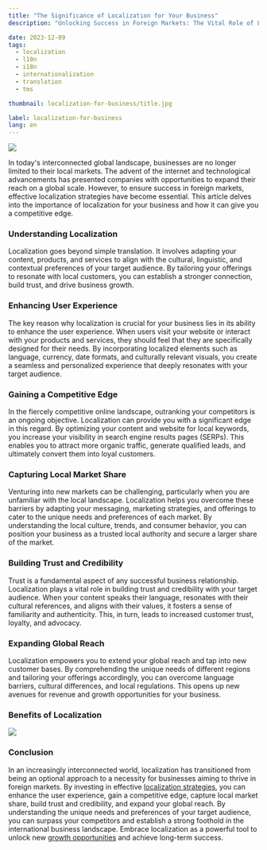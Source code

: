 ```yaml
---
title: "The Significance of Localization for Your Business"
description: "Unlocking Success in Foreign Markets: The Vital Role of Localization for Your Business"

date: 2023-12-09
tags:
  - localization
  - l10n
  - i18n
  - internationalization
  - translation
  - tms

thumbnail: localization-for-business/title.jpg

label: localization-for-business
lang: en
---
```


![](title.jpg)

In today's interconnected global landscape, businesses are no longer limited to their local markets. The advent of the internet and technological advancements has presented companies with opportunities to expand their reach on a global scale. However, to ensure success in foreign markets, effective localization strategies have become essential. This article delves into the importance of localization for your business and how it can give you a competitive edge.

### Understanding Localization

Localization goes beyond simple translation. It involves adapting your content, products, and services to align with the cultural, linguistic, and contextual preferences of your target audience. By tailoring your offerings to resonate with local customers, you can establish a stronger connection, build trust, and drive business growth.

### Enhancing User Experience

The key reason why localization is crucial for your business lies in its ability to enhance the user experience. When users visit your website or interact with your products and services, they should feel that they are specifically designed for their needs. By incorporating localized elements such as language, currency, date formats, and culturally relevant visuals, you create a seamless and personalized experience that deeply resonates with your target audience.

### Gaining a Competitive Edge

In the fiercely competitive online landscape, outranking your competitors is an ongoing objective. Localization can provide you with a significant edge in this regard. By optimizing your content and website for local keywords, you increase your visibility in search engine results pages (SERPs). This enables you to attract more organic traffic, generate qualified leads, and ultimately convert them into loyal customers.

### Capturing Local Market Share

Venturing into new markets can be challenging, particularly when you are unfamiliar with the local landscape. Localization helps you overcome these barriers by adapting your messaging, marketing strategies, and offerings to cater to the unique needs and preferences of each market. By understanding the local culture, trends, and consumer behavior, you can position your business as a trusted local authority and secure a larger share of the market.

### Building Trust and Credibility

Trust is a fundamental aspect of any successful business relationship. Localization plays a vital role in building trust and credibility with your target audience. When your content speaks their language, resonates with their cultural references, and aligns with their values, it fosters a sense of familiarity and authenticity. This, in turn, leads to increased customer trust, loyalty, and advocacy.

### Expanding Global Reach

Localization empowers you to extend your global reach and tap into new customer bases. By comprehending the unique needs of different regions and tailoring your offerings accordingly, you can overcome language barriers, cultural differences, and local regulations. This opens up new avenues for revenue and growth opportunities for your business.

### Benefits of Localization

![](diag.png)

### Conclusion

In an increasingly interconnected world, localization has transitioned from being an optional approach to a necessity for businesses aiming to thrive in foreign markets. By investing in effective [localization strategies](../localization-strategy/), you can enhance the user experience, gain a competitive edge, capture local market share, build trust and credibility, and expand your global reach. By understanding the unique needs and preferences of your target audience, you can surpass your competitors and establish a strong foothold in the international business landscape. Embrace localization as a powerful tool to unlock new [growth opportunities](../grow-online-business/) and achieve long-term success.
